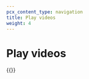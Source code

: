 ```yaml
---
pcx_content_type: navigation
title: Play videos
weight: 4
---
```


# Play videos

{{<directory-listing>}}
